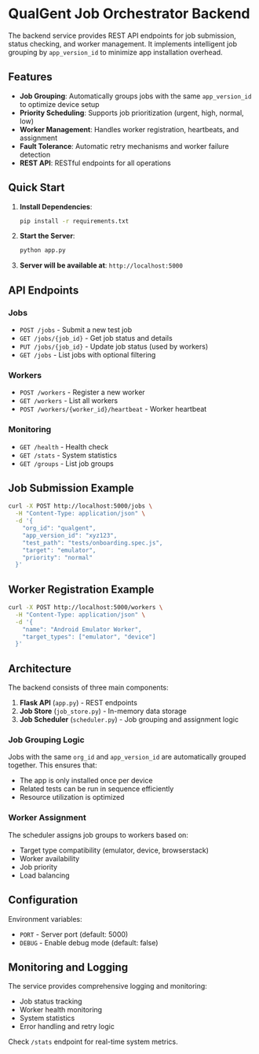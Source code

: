 # QualGent Job Orchestrator Backend

The backend service provides REST API endpoints for job submission, status checking, and worker management. It implements intelligent job grouping by `app_version_id` to minimize app installation overhead.

## Features

- **Job Grouping**: Automatically groups jobs with the same `app_version_id` to optimize device setup
- **Priority Scheduling**: Supports job prioritization (urgent, high, normal, low)
- **Worker Management**: Handles worker registration, heartbeats, and assignment
- **Fault Tolerance**: Automatic retry mechanisms and worker failure detection
- **REST API**: RESTful endpoints for all operations

## Quick Start

1. **Install Dependencies**:

   ```bash
   pip install -r requirements.txt
   ```

2. **Start the Server**:

   ```bash
   python app.py
   ```

3. **Server will be available at**: `http://localhost:5000`

## API Endpoints

### Jobs

- `POST /jobs` - Submit a new test job
- `GET /jobs/{job_id}` - Get job status and details
- `PUT /jobs/{job_id}` - Update job status (used by workers)
- `GET /jobs` - List jobs with optional filtering

### Workers

- `POST /workers` - Register a new worker
- `GET /workers` - List all workers
- `POST /workers/{worker_id}/heartbeat` - Worker heartbeat

### Monitoring

- `GET /health` - Health check
- `GET /stats` - System statistics
- `GET /groups` - List job groups

## Job Submission Example

```bash
curl -X POST http://localhost:5000/jobs \
  -H "Content-Type: application/json" \
  -d '{
    "org_id": "qualgent",
    "app_version_id": "xyz123",
    "test_path": "tests/onboarding.spec.js",
    "target": "emulator",
    "priority": "normal"
  }'
```

## Worker Registration Example

```bash
curl -X POST http://localhost:5000/workers \
  -H "Content-Type: application/json" \
  -d '{
    "name": "Android Emulator Worker",
    "target_types": ["emulator", "device"]
  }'
```

## Architecture

The backend consists of three main components:

1. **Flask API** (`app.py`) - REST endpoints
2. **Job Store** (`job_store.py`) - In-memory data storage
3. **Job Scheduler** (`scheduler.py`) - Job grouping and assignment logic

### Job Grouping Logic

Jobs with the same `org_id` and `app_version_id` are automatically grouped together. This ensures that:

- The app is only installed once per device
- Related tests can be run in sequence efficiently
- Resource utilization is optimized

### Worker Assignment

The scheduler assigns job groups to workers based on:

- Target type compatibility (emulator, device, browserstack)
- Worker availability
- Job priority
- Load balancing

## Configuration

Environment variables:

- `PORT` - Server port (default: 5000)
- `DEBUG` - Enable debug mode (default: false)

## Monitoring and Logging

The service provides comprehensive logging and monitoring:

- Job status tracking
- Worker health monitoring
- System statistics
- Error handling and retry logic

Check `/stats` endpoint for real-time system metrics.
